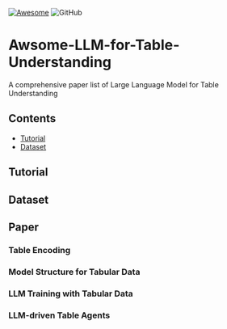 [![Awesome](https://awesome.re/badge.svg)](https://awesome.re)
![GitHub](https://img.shields.io/badge/License-MIT-lightgrey.svg)

# Awsome-LLM-for-Table-Understanding
A comprehensive paper list of Large Language Model for Table Understanding

## Contents
- [Tutorial](#tutorial)
- [Dataset](#dataset)

## Tutorial

## Dataset

## Paper

### Table Encoding

### Model Structure for Tabular Data

### LLM Training with Tabular Data

### LLM-driven Table Agents
